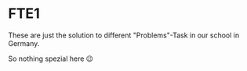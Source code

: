# FTE1

These are just the solution to different "Problems"-Task in our school in Germany.

So nothing spezial here 😉
